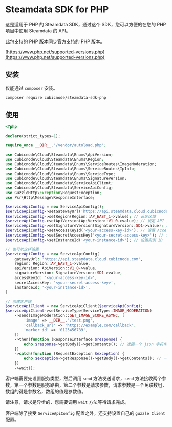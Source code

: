 # Steamdata SDK for PHP

这是适用于 PHP 的 Steamdata SDK，通过这个 SDK，您可以方便的在您的 PHP 项目中使用 Steamdata 的 API。

此包支持的 PHP 版本同步官方支持的 PHP 版本。

[https://www.php.net/supported-versions.php](https://www.php.net/supported-versions.php)


## 安装

仅能通过 `composer` 安装。
```bash
composer require cubicnode/steamdata-sdk-php
```


## 使用

```php
<?php

declare(strict_types=1);

require_once __DIR__.'/vendor/autoload.php';

use Cubicnode\Cloud\Steamdata\Enums\ApiVersion;
use Cubicnode\Cloud\Steamdata\Enums\Region;
use Cubicnode\Cloud\Steamdata\Enums\ServiceRoutes\ImageModeration;
use Cubicnode\Cloud\Steamdata\Enums\ServiceRoutes\IpInfo;
use Cubicnode\Cloud\Steamdata\Enums\ServiceType;
use Cubicnode\Cloud\Steamdata\Enums\SignatureVersion;
use Cubicnode\Cloud\Steamdata\ServiceApiClient;
use Cubicnode\Cloud\Steamdata\ServiceApiConfig;
use GuzzleHttp\Exception\RequestException;
use Psr\Http\Message\ResponseInterface;

$serviceApiConfig = new ServiceApiConfig();
$serviceApiConfig->setGatewayUrl('https://api.steamdata.cloud.cubicnode.com');
$serviceApiConfig->setRegion(Region::AP_EAST_1->value); // 设定区域
$serviceApiConfig->setApiVersion(ApiVersion::V1_0->value); // 设定 API 版本
$serviceApiConfig->setSignatureVersion(SignatureVersion::SD1->value); // 设定签名版本
$serviceApiConfig->setAccessKeyId('<your-access-key-id>'); // 设置 AccessKeyId
$serviceApiConfig->setSecretAccessKey('<your-secret-access-key>'); // 设置 SecretAccessKey
$serviceApiConfig->setInstanceId('<your-instance-id>'); // 设置实例 ID

// 也可以这样设置
$serviceApiConfig = new ServiceApiConfig(
    gatewayUrl: 'https://api.steamdata.cloud.cubicnode.com',
    region: Region::AP_EAST_1->value,
    apiVersion: ApiVersion::V1_0->value,
    signatureVersion: SignatureVersion::SD1->value,
    accessKeyId: '<your-access-key-id>',
    secretAccessKey: '<your-secret-access-key>',
    instanceId: '<your-instance-id>',
)

// 创建客户端
$serviceApiClient = new ServiceApiClient($serviceApiConfig);
$serviceApiClient->setServiceType(ServiceType::IMAGE_MODERATION)
    ->send(ImageModeration::GET_IMAGE_SCORE_ASYNC, [
        'image' => __DIR__.'/test.png',
        'callback_url' => 'https://example.com/callback',
        'marker_id' => '0123456789',
    ])
    ->then(function (ResponseInterface $response) {
        echo $response->getBody()->getContents(); // 返回一个 json 字符串
    })
    ->catch(function (RequestException $exception) {
        echo $exception->getResponse()->getBody()->getContents(); // 一般情况下，返回一个 json 字符串
    })
    ->wait();
```

客户端需要先设置服务类型，然后调用 `send` 方法发送请求，`send` 方法接收两个参数，第一个参数是服务路由，第二个参数是请求参数，请求参数是一个关联数组，数组的键是参数名，数组的值是参数值。

请注意，请求是异步的，您需要调用 `wait` 方法等待请求完成。

客户端除了接受 `ServiceApiConfig` 配置之外，还支持设置自己的 `guzzle Client` 配置。
